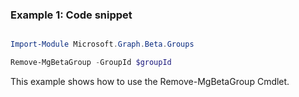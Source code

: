 ### Example 1: Code snippet

```powershell

Import-Module Microsoft.Graph.Beta.Groups

Remove-MgBetaGroup -GroupId $groupId

```
This example shows how to use the Remove-MgBetaGroup Cmdlet.

